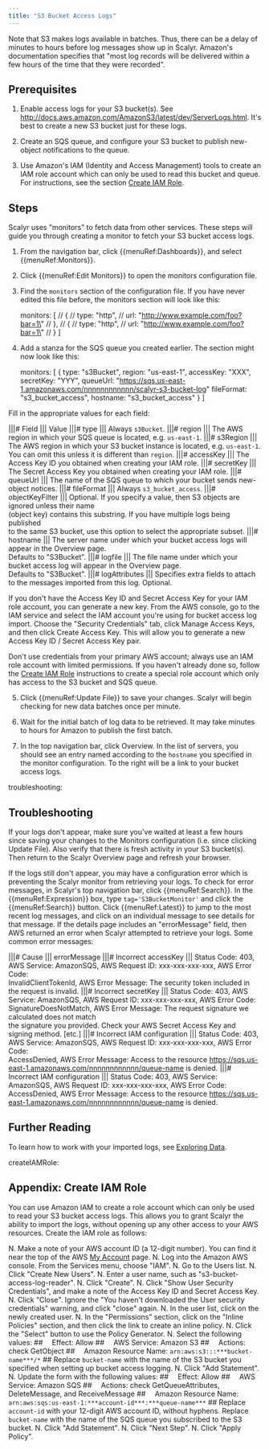 ```yaml
---
title: "S3 Bucket Access Logs"
---
```


Note that S3 makes logs available in batches. Thus, there can be a delay of minutes to hours before
log messages show up in Scalyr. Amazon's documentation specifies that "most log records will be delivered within a
few hours of the time that they were recorded".


## Prerequisites

1. Enable access logs for your S3 bucket(s). See http://docs.aws.amazon.com/AmazonS3/latest/dev/ServerLogs.html. It's
best to create a new S3 bucket just for these logs.

2. Create an SQS queue, and configure your S3 bucket to publish new-object notifications to the queue.

3. Use Amazon's IAM (Identity and Access Management) tools to create an IAM role account which can only be
used to read this bucket and queue. For instructions, see the section [Create IAM Role](#createIAMRole).


## Steps

Scalyr uses "monitors" to fetch data from other services. These steps will guide you through creating a monitor to
fetch your S3 bucket access logs.

1. From the navigation bar, click {{menuRef:Dashboards}}, and select {{menuRef:Monitors}}.

2. Click {{menuRef:Edit Monitors}} to open the monitors configuration file.

3. Find the ``monitors`` section of the configuration file. If you have never edited this file before,
the monitors section will look like this:

      monitors: [
        // {
        //   type:        \"http\",
        //   url:         \"http://www.example.com/foo?bar=1\"
        // },
        // {
        //   type:        \"http\",
        //   url:         \"http://www.example.com/foo?bar=1\"
        // }
      ]

4. Add a stanza for the SQS queue you created earlier. The section might now look like this:

      monitors: [
        {
          type: "s3Bucket",
          region: "us-east-1",
          accessKey: "XXX",
          secretKey: "YYY",
          queueUrl: "https://sqs.us-east-1.amazonaws.com/nnnnnnnnnnnn/scalyr-s3-bucket-log"
          fileFormat: "s3_bucket_access",
          hostname: "s3_bucket_access"
        }
      ]

Fill in the appropriate values for each field:

|||# Field                       ||| Value
|||# type                        ||| Always ``s3Bucket``.
|||# region                      ||| The AWS region in which your SQS queue is located, e.g. ``us-east-1``.
|||# s3Region                    ||| The AWS region in which your S3 bucket instance is located, e.g. ``us-east-1``. \
                                     You can omit this unless it is different than ``region``.
|||# accessKey                   ||| The Access Key ID you obtained when creating your IAM role.
|||# secretKey                   ||| The Secret Access Key you obtained when creating your IAM role.
|||# queueUrl                    ||| The name of the SQS queue to which your bucket sends new-object notices.
|||# fileFormat                  ||| Always ``s3_bucket_access``.
|||# objectKeyFilter             ||| Optional. If you specify a value, then S3 objects are ignored unless their name \
                                     (object key) contains this substring. If you have multiple logs being published \
                                     to the same S3 bucket, use this option to select the appropriate subset.
|||# hostname                    ||| The server name under which your bucket access logs will appear in the Overview page. \
                                     Defaults to "S3Bucket".
|||# logfile                     ||| The file name under which your bucket access log will appear in the Overview page. \
                                     Defaults to "S3Bucket".
|||# logAttributes               ||| Specifies extra fields to attach to the messages imported from this log. Optional.

If you don't have the Access Key ID and Secret Access Key for your IAM role account, you can generate a new key. From the AWS console,
go to the IAM service and select the IAM account you're using for bucket access log import. Choose the "Security Credentials" tab, click
Manage Access Keys, and then click Create Access Key. This will allow you to generate a new Access Key ID / Secret Access Key pair.

Don't use credentials from your primary AWS account; always use an IAM role account with limited permissions. If
you haven't already done so, follow the [Create IAM Role](#createIAMRole) instructions to create a special role
account which only has access to the S3 bucket and SQS queue.

5. Click {{menuRef:Update File}} to save your changes. Scalyr will begin checking for new data batches once per minute.

6. Wait for the initial batch of log data to be retrieved. It may take minutes to hours for Amazon to publish the
first batch.

7. In the top navigation bar, click Overview. In the list of servers, you should see an entry named according to the
``hostname`` you specified in the monitor configuration. To the right will be a link to your bucket access logs.


troubleshooting: <Troubleshooting>
## Troubleshooting

If your logs don't appear, make sure you've waited at least a few hours since saving your changes to the Monitors
configuration (i.e. since clicking Update File). Also verify that there is fresh activity in your S3 bucket(s).
Then return to the Scalyr Overview page and refresh your browser.

If the logs still don't appear, you may have a configuration error which is preventing the Scalyr monitor from retrieving
your logs. To check for error messages, in Scalyr's top navigation bar, click {{menuRef:Search}}. In the
{{menuRef:Expression}} box, type ``tag='S3BucketMonitor'`` and click the {{menuRef:Search}} button. Click {{menuRef:Latest}}
to jump to the most recent log messages, and click on an individual message to see details for that message. If the details
page includes an "errorMessage" field, then AWS returned an error when Scalyr attempted to retrieve your logs. Some common error
messages:

|||# Cause                       ||| errorMessage
|||# Incorrect accessKey         ||| Status Code: 403, AWS Service: AmazonSQS, AWS Request ID: xxx-xxx-xxx-xxx, AWS Error Code: \
                                     InvalidClientTokenId, AWS Error Message: The security token included in the request is invalid.
|||# Incorrect secretKey         ||| Status Code: 403, AWS Service: AmazonSQS, AWS Request ID: xxx-xxx-xxx-xxx, AWS Error Code: \
                                     SignatureDoesNotMatch, AWS Error Message: The request signature we calculated does not match \
                                     the signature you provided. Check your AWS Secret Access Key and signing method. [etc.]
|||# Incorrect IAM configuration ||| Status Code: 403, AWS Service: AmazonSQS, AWS Request ID: xxx-xxx-xxx-xxx, AWS Error Code: \
                                     AccessDenied, AWS Error Message: Access to the resource https://sqs.us-east-1.amazonaws.com/nnnnnnnnnnnn/queue-name is denied.
|||# Incorrect IAM configuration ||| Status Code: 403, AWS Service: AmazonSQS, AWS Request ID: xxx-xxx-xxx-xxx, AWS Error Code: \
                                     AccessDenied, AWS Error Message: Access to the resource https://sqs.us-east-1.amazonaws.com/nnnnnnnnnnnn/queue-name is denied.


## Further Reading

To learn how to work with your imported logs, see [Exploring Data](/help/view).


createIAMRole: <Create IAM Role>
## Appendix: Create IAM Role

You can use Amazon IAM to create a role account which can only be used to read your S3 bucket access logs. This allows you
to grant Scalyr the ability to import the logs, without opening up any other access to your AWS resources. Create
the IAM role as follows:

N. Make a note of your AWS account ID (a 12-digit number). You can find it near the top of the AWS
   [My Account](https://portal.aws.amazon.com/gp/aws/manageYourAccount) page.
N. Log into the Amazon AWS console. From the Services menu, choose "IAM".
N. Go to the Users list.
N. Click "Create New Users".
N. Enter a user name, such as "s3-bucket-access-log-reader".
N. Click "Create".
N. Click "Show User Security Credentials", and make a note of the Access Key ID and Secret Access Key.
N. Click "Close". Ignore the "You haven't downloaded the User security credentials" warning, and click "close" again.
N. In the user list, click on the newly created user.
N. In the "Permissions" section, click on the "Inline Policies" section, and then click the link to create an inline policy.
N. Click the "Select" button to use the Policy Generator.
N. Select the following values: ##
   ``  ``Effect: Allow                                              ##
   ``  ``AWS Service: Amazon S3                                     ##
   ``  ``Actions: check GetObject                                   ##
   ``  ``Amazon Resource Name: ``arn:aws:s3:::***bucket-name***/*`` ##
  Replace ``bucket-name`` with the name of the S3 bucket you specified when setting up bucket access logging.
N. Click "Add Statement".
N. Update the form with the following values: ##
   ``  ``Effect: Allow                                              ##
   ``  ``AWS Service: Amazon SQS                                    ##
   ``  ``Actions: check GetQueueAttributes, DeleteMessage, and ReceiveMessage            ##
   ``  ``Amazon Resource Name: ``arn:aws:sqs:us-east-1:***account-id***:***queue-name***`` ##
  Replace ``account-id`` with your 12-digit AWS account ID, without hyphens. Replace ``bucket-name`` with the name of
  the SQS queue you subscribed to the S3 bucket.
N. Click "Add Statement".
N. Click "Next Step".
N. Click "Apply Policy".
